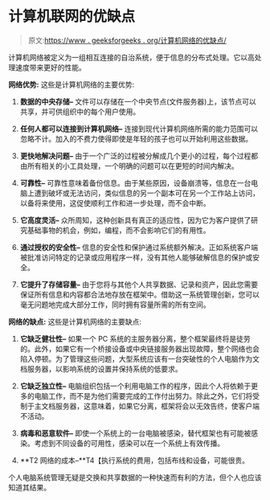 # 计算机联网的优缺点

> 原文:[https://www . geeksforgeeks . org/计算机网络的优缺点/](https://www.geeksforgeeks.org/advantages-and-disadvantages-of-computer-networking/)

计算机网络被定义为一组相互连接的自治系统，便于信息的分布式处理。它以高处理速度带来更好的性能。

**网络优势:**
这些是计算机网络的主要优势:

1.  **数据的中央存储–**
    文件可以存储在一个中央节点(文件服务器)上，该节点可以共享，并可供组织中的每个用户使用。

2.  **任何人都可以连接到计算机网络–**
    连接到现代计算机网络所需的能力范围可以忽略不计。加入的不费力使得即使是年轻的孩子也可以开始利用这些数据。

3.  **更快地解决问题–**
    由于一个广泛的过程被分解成几个更小的过程，每个过程都由所有相关的小工具处理，一个明确的问题可以在更短的时间内解决。

4.  **可靠性–**
    可靠性意味着备份信息。由于某些原因，设备崩溃等，信息在一台电脑上遭到破坏或无法访问，类似信息的另一个副本可在另一个工作站上访问，以备将来使用，这促使顺利工作和进一步处理，而不会中断。

5.  **它高度灵活–**
    众所周知，这种创新具有真正的适应性，因为它为客户提供了研究基础事物的机会，例如，编程，而不会影响它们的有用性。

6.  **通过授权的安全性–**
    信息的安全性和保护通过系统额外解决。正如系统客户端被批准访问特定的记录或应用程序一样，没有其他人能够破解信息的保护或安全。

7.  **它提升了存储容量–**
    由于您将与其他个人共享数据、记录和资产，因此您需要保证所有信息和内容都合法地存放在框架中。借助这一系统管理创新，您可以毫无问题地完成大部分工作，同时拥有容量所需的所有空间。

**网络的缺点:**
这些是计算机网络的主要缺点:

1.  **它缺乏健壮性–**
    如果一个 PC 系统的主服务器分离，整个框架最终将是徒劳的。此外，如果它有一个桥接设备或中央链接服务器出现故障，整个网络也会陷入停顿。为了管理这些问题，大型系统应该有一台突破性的个人电脑作为文档服务器，以影响系统的设置并保持系统的低要求。

2.  **它缺乏独立性–**
    电脑组织包括一个利用电脑工作的程序，因此个人将依赖于更多的电脑工作，而不是为他们需要完成的工作付出努力。除此之外，它们将受制于主文档服务器，这意味着，如果它分离，框架将会以无效告终，使客户端不活动。

3.  **病毒和恶意软件–**
    即使一个系统上的一台电脑被感染，替代框架也有可能被感染。考虑到不同设备的可用性，感染可以在一个系统上有效传播。

4.  **T2 网络的成本–**T4【执行系统的费用，包括布线和设备，可能很贵。

个人电脑系统管理无疑是交换和共享数据的一种快速而有利的方法，但个人也应该知道其结果。